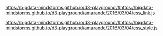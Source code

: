 https://bigdata-mindstorms.github.io/d3-playground/#https://bigdata-mindstorms.github.io/d3-playground/amarande/2016/03/04/css_link.js

https://bigdata-mindstorms.github.io/d3-playground/#https://bigdata-mindstorms.github.io/d3-playground/amarande/2016/03/04/css_style.js



